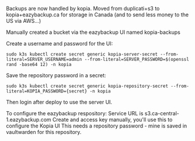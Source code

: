 Backups are now handled by kopia. Moved from duplicati+s3 to kopia+eazybackup.ca for storage in Canada (and to send less money to the US via AWS...)

Manually created a bucket via the eazybackup UI named kopia-backups

Create a username and password for the UI:
```
sudo k3s kubectl create secret generic kopia-server-secret --from-literal=SERVER_USERNAME=admin --from-literal=SERVER_PASSWORD=$(openssl rand -base64 12) -n kopia
```

Save the repository password in a secret:
```
sudo k3s kubectl create secret generic kopia-repository-secret --from-literal=KOPIA_PASSWORD={secret} -n kopia
```

Then login after deploy to use the server UI.


To configure the eazybackup respository:
Service URL is s3.ca-central-1.eazybackup.com
Create and access key manually, you'll use this to configure the Kopia UI
This needs a repository password - mine is saved in vaultwarden for this repository.
